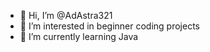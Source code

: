 - 👋 Hi, I’m @AdAstra321
- 👀 I’m interested in beginner coding projects
- 🌱 I’m currently learning Java

<!---
AdAstra321/AdAstra321 is a ✨ special ✨ repository because its `README.md` (this file) appears on your GitHub profile.
You can click the Preview link to take a look at your changes.
--->
